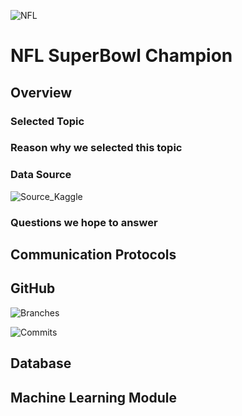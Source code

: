 ![NFL](https://user-images.githubusercontent.com/89816213/153754753-6ccc76f6-c5b4-4d93-915b-6bc92151f314.png)

# NFL SuperBowl Champion 

## Overview



### Selected Topic

### Reason why we selected this topic

### Data Source
![Source_Kaggle](https://user-images.githubusercontent.com/89816213/153754678-8a75519d-4684-49e6-98c8-df6a3184a327.PNG)

### Questions we hope to answer

## Communication Protocols

## GitHub

![Branches](https://user-images.githubusercontent.com/89816213/153754694-6b71ae49-1f8b-4c9b-b0ba-e6e8293552a6.PNG)


![Commits](https://user-images.githubusercontent.com/89816213/153754684-f0bda6e8-640b-4ddf-9a90-43cbcbe183b2.PNG)

## Database

## Machine Learning Module
